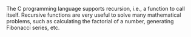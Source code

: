 The C programming language supports recursion, i.e., a function to call itself.
Recursive functions are very useful to solve many mathematical problems, such as calculating the factorial of a number, generating Fibonacci series, etc.
